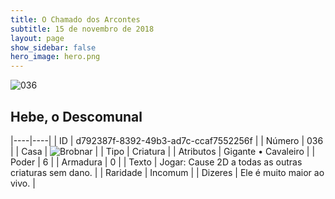 ```yaml
---
title: O Chamado dos Arcontes
subtitle: 15 de novembro de 2018
layout: page
show_sidebar: false
hero_image: hero.png
---
```


![036](https://cdn.keyforgegame.com/media/card_front/pt/341_036_73MRHJRCWXP4_pt.png)

## Hebe, o Descomunal

|----|----|
| ID | d792387f-8392-49b3-ad7c-ccaf7552256f |
| Número | 036 |
| Casa | ![Brobnar](https://archonarcana.com/images/thumb/e/e0/Brobnar.png/22px-Brobnar.png "Brobnar") |
| Tipo | Criatura |
| Atributos | Gigante • Cavaleiro |
| Poder | 6 |
| Armadura | 0 |
| Texto | Jogar: Cause 2D a todas as outras criaturas sem dano. |
| Raridade | Incomum |
| Dizeres | Ele é muito maior ao vivo. |
